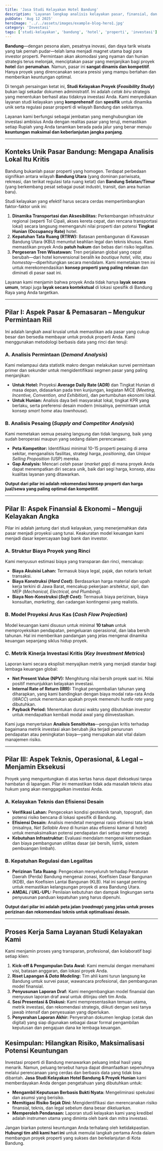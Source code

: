 ```yaml
---
title: 'Jasa Studi Kelayakan Hotel Bandung'
description: 'Layanan lengkap analisis kelayakan pasar, finansial, dan teknis untuk proyek pengembangan hotel dan perumahan di kota Bandung. Pastikan ROI maksimal!'
pubDate: 'Aug 12 2025'
heroImage: '../../assets/images/example-blog-hero1.jpg'
category: 'Investasi'
tags: ['studi-kelayakan', 'bandung', 'hotel', 'properti', 'investasi']
---
```


**Bandung**—dengan pesona alam, pesatnya inovasi, dan daya tarik wisata yang tak pernah pudar—telah lama menjadi magnet utama bagi para investor properti. Permintaan akan akomodasi yang nyaman dan hunian strategis terus melonjak, menciptakan pasar yang menjanjikan bagi proyek **hotel** dan **perumahan**. Namun, pasar ini **sangat dinamis dan kompetitif**. Hanya proyek yang direncanakan secara presisi yang mampu bertahan dan memberikan keuntungan optimal.

Di tengah persaingan ketat ini, **Studi Kelayakan Proyek (*Feasibility Study*)** bukan lagi sekadar dokumen administratif. Ini adalah *cetak biru* strategis yang menentukan berhasil atau tidaknya investasi Anda. Kami menyediakan layanan studi kelayakan yang **komprehensif** dan **spesifik** untuk dinamika unik serta regulasi pasar properti di wilayah Bandung dan sekitarnya.

Layanan kami berfungsi sebagai jembatan yang menghubungkan ide investasi ambisius Anda dengan realitas pasar yang teruji, memastikan setiap Rupiah yang Anda tanamkan berada pada jalur yang benar menuju **keuntungan maksimal dan keberlanjutan jangka panjang**.

---

## Konteks Unik Pasar Bandung: Mengapa Analisis Lokal Itu Kritis

Bandung bukanlah pasar properti yang homogen. Terdapat perbedaan signifikan antara wilayah **Bandung Utara** (yang dominan pariwisata, rekreasi, dan terikat regulasi tata ruang ketat) dan **Bandung Selatan/Timur** (yang berkembang pesat sebagai pusat industri, transit, dan area hunian baru).

Studi kelayakan yang efektif harus secara cerdas mempertimbangkan faktor-faktor unik ini:

1.  **Dinamika Transportasi dan Aksesibilitas:** Perkembangan infrastruktur regional (seperti Tol Cipali, akses kereta cepat, dan rencana transportasi lokal) secara langsung memengaruhi nilai properti dan potensi **Tingkat Hunian (Occupancy Rate)** hotel.
2.  **Kepatuhan Tata Ruang (RTRW):** Batasan pembangunan di Kawasan Bandung Utara (KBU) menuntut keahlian legal dan teknis khusus. Kami memastikan proyek Anda **patuh hukum** dan bebas dari risiko legalitas.
3.  **Pergeseran Tren Wisatawan:** Tren perjalanan global yang cepat berubah—dari hotel konvensional beralih ke *boutique hotel*, *villa*, atau *homestay*—diperhitungkan secara mendalam. Kami memetakan tren ini untuk merekomendasikan **konsep properti yang paling relevan** dan diminati di pasar saat ini.

Layanan kami menjamin bahwa proyek Anda tidak hanya **layak secara umum**, tetapi juga **layak secara kontekstual** di lokasi spesifik di Bandung Raya yang Anda targetkan.

---

## Pilar I: Aspek Pasar & Pemasaran – Mengukur Permintaan Riil

Ini adalah langkah awal krusial untuk memastikan ada pasar yang cukup besar dan bersedia membayar untuk produk properti Anda. Kami menggunakan metodologi berbasis data yang rinci dan teruji:

### A. Analisis Permintaan (*Demand Analysis*)
Kami melampaui data statistik makro dengan melakukan survei permintaan primer dan sekunder untuk mengidentifikasi segmen pasar yang paling menjanjikan:
* **Untuk Hotel:** Proyeksi **Average Daily Rate (ADR)** dan Tingkat Hunian di masa depan, didasarkan pada tren kunjungan, kegiatan MICE (*Meeting, Incentive, Convention, and Exhibition*), dan pertumbuhan ekonomi lokal.
* **Untuk Hunian:** Analisis daya beli masyarakat lokal, tingkat KPR yang berlaku, serta preferensi desain modern (misalnya, permintaan untuk konsep *smart home* atau *townhouse*).

### B. Analisis Pesaing (*Supply and Competitor Analysis*)
Kami memetakan semua pesaing langsung dan tidak langsung, baik yang sudah beroperasi maupun yang sedang dalam perencanaan:
* **Peta Kompetitor:** Identifikasi minimal 10-15 properti pesaing di area sekitar, menganalisis fasilitas, strategi harga, *positioning*, dan *Unique Selling Proposition* (USP) mereka.
* **Gap Analysis:** Mencari *celah* pasar (*market gap*) di mana proyek Anda dapat menempatkan diri secara unik, baik dari segi harga, konsep, atau kualitas layanan yang ditawarkan.

**Output dari pilar ini adalah rekomendasi konsep properti dan harga jual/sewa yang paling optimal dan kompetitif.**

---

## Pilar II: Aspek Finansial & Ekonomi – Menguji Kelayakan Angka

Pilar ini adalah jantung dari studi kelayakan, yang menerjemahkan data pasar menjadi proyeksi uang tunai. Keakuratan model keuangan kami menjadi dasar kepercayaan bagi bank dan investor.

### A. Struktur Biaya Proyek yang Rinci
Kami menyusun estimasi biaya yang transparan dan rinci, mencakup:
* **Biaya Akuisisi Lahan:** Termasuk biaya legal, pajak, dan notaris terkait transaksi.
* **Biaya Konstruksi (*Hard Cost*):** Berdasarkan harga material dan upah kerja terkini di Jawa Barat, mencakup pekerjaan arsitektur, sipil, dan MEP (*Mechanical, Electrical, and Plumbing*).
* **Biaya Non-Konstruksi (*Soft Cost*):** Termasuk biaya perizinan, biaya konsultan, *marketing*, dan cadangan kontingensi yang realistis.

### B. Model Proyeksi Arus Kas (*Cash Flow Projection*)
Model keuangan kami disusun untuk minimal **10 tahun** untuk memproyeksikan pendapatan, pengeluaran operasional, dan laba bersih tahunan. Hal ini memberikan pandangan yang jelas mengenai dinamika keuangan sepanjang siklus hidup proyek.

### C. Metrik Kinerja Investasi Kritis (*Key Investment Metrics*)
Laporan kami secara eksplisit menyajikan metrik yang menjadi standar bagi lembaga keuangan global:
* **Net Present Value (NPV):** Menghitung nilai bersih proyek saat ini. Nilai positif menunjukkan kelayakan investasi.
* **Internal Rate of Return (IRR):** Tingkat pengembalian tahunan yang diharapkan, yang kami bandingkan dengan biaya modal rata-rata Anda (*WACC*) untuk menentukan apakah proyek memenuhi *hurdle rate* yang dibutuhkan.
* **Payback Period:** Menentukan durasi waktu yang dibutuhkan investor untuk mendapatkan kembali modal awal yang diinvestasikan.

Kami juga menyertakan **Analisis Sensitivitas**—pengujian kritis terhadap bagaimana metrik investasi akan berubah jika terjadi penurunan pendapatan atau peningkatan biaya—yang merupakan alat vital dalam manajemen risiko.

---

## Pilar III: Aspek Teknis, Operasional, & Legal – Menjamin Eksekusi

Proyek yang menguntungkan di atas kertas harus dapat dieksekusi tanpa hambatan di lapangan. Pilar ini memastikan tidak ada masalah teknis atau hukum yang akan menggagalkan investasi Anda.

### A. Kelayakan Teknis dan Efisiensi Desain
* **Verifikasi Lahan:** Pengecekan kondisi geoteknik tanah, topografi, dan potensi risiko bencana di lokasi spesifik di Bandung.
* **Efisiensi Desain:** Analisis mendetail mengenai rasio efisiensi tata letak (misalnya, *Net Sellable Area* di hunian atau efisiensi kamar di hotel) untuk memaksimalkan potensi pendapatan dari setiap meter persegi.
* **Kebutuhan Infrastruktur:** Evaluasi mendalam mengenai ketersediaan dan biaya pembangunan utilitas dasar (air bersih, listrik, sistem pembuangan limbah).

### B. Kepatuhan Regulasi dan Legalitas
* **Perizinan Tata Ruang:** Pengecekan menyeluruh terhadap Peraturan Daerah (Perda) Bandung mengenai zonasi, Koefisien Dasar Bangunan (KDB), dan Koefisien Lantai Bangunan (KLB). Hal ini sangat penting untuk memastikan kelangsungan proyek di area Bandung Utara.
* **AMDAL / UKL-UPL:** Penilaian kebutuhan dan dampak lingkungan serta penyusunan panduan kepatuhan yang harus dipenuhi.

**Output dari pilar ini adalah peta jalan (*roadmap*) yang jelas untuk proses perizinan dan rekomendasi teknis untuk optimalisasi desain.**

---

## Proses Kerja Sama Layanan Studi Kelayakan Kami

Kami menjamin proses yang transparan, profesional, dan kolaboratif bagi setiap klien:

1.  **Kick-off & Pengumpulan Data Awal:** Kami memulai dengan memahami visi, batasan anggaran, dan lokasi proyek Anda.
2.  **Riset Lapangan & *Data Modeling*:** Tim ahli kami turun langsung ke Bandung untuk survei pasar, wawancara profesional, dan pembangunan model finansial.
3.  **Penyusunan Laporan Draf:** Kami mengembangkan model finansial dan menyusun laporan draf awal untuk ditinjau oleh tim Anda.
4.  **Sesi Presentasi & Diskusi:** Kami mempresentasikan temuan utama, metrik investasi, dan rekomendasi strategis, diikuti dengan sesi tanya jawab intensif dan penyesuaian yang diperlukan.
5.  **Penyerahan Laporan Akhir:** Penyerahan dokumen lengkap (cetak dan digital) yang siap digunakan sebagai dasar formal pengambilan keputusan dan pengajuan dana ke lembaga keuangan.

## Kesimpulan: Hilangkan Risiko, Maksimalisasi Potensi Keuntungan

Investasi properti di Bandung menawarkan peluang imbal hasil yang menarik. Namun, peluang tersebut hanya dapat dimanfaatkan sepenuhnya melalui perencanaan yang cerdas dan berbasis data yang tidak bisa dibantah. **Jasa Studi Kelayakan Hotel Bandung & Proyek Hunian** kami memberdayakan Anda dengan pengetahuan yang dibutuhkan untuk:

* **Mengambil Keputusan Berbasis Bukti Nyata:** Mengeliminasi spekulasi dan asumsi yang berisiko.
* **Memitigasi Risiko Sejak Dini:** Mengidentifikasi dan merencanakan risiko finansial, teknis, dan legal sebelum dana besar dikeluarkan.
* **Memperoleh Pendanaan:** Laporan studi kelayakan kami yang kredibel adalah instrumen utama yang diminta oleh bank dan mitra investasi.

Jangan biarkan potensi keuntungan Anda terhalang oleh ketidakpastian. **Hubungi tim ahli kami hari ini** untuk memulai langkah pertama Anda dalam membangun proyek properti yang sukses dan berkelanjutan di Kota Bandung.